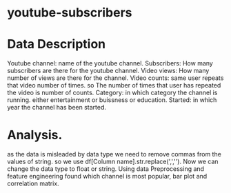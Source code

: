 # youtube-subscribers
# Data Description
Youtube channel: name of the youtube channel.
Subscribers: How many subscribers are there for the youtube channel.
Video views: How many number of views are there for the channel.
Video counts: same user repeats that video number of times. so The number of times that user has repeated the video is number of counts.
Category: in which category the channel is running. either entertainment or buissness or education.
Started: in which year the channel has been started.

# Analysis.
as the data is misleaded by data type we need to remove commas from the values of string. so we use df[Column name].str.replace(',',''). Now we  can change the data type to float or string.
Using data Preprocessing and feature engineering found which channel is most popular,
bar plot and 
correlation matrix.
